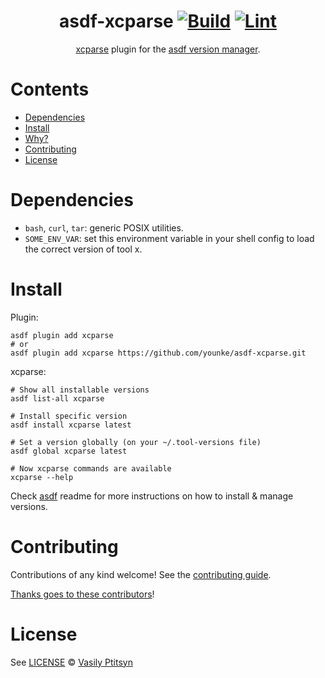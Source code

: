<div align="center">

# asdf-xcparse [![Build](https://github.com/younke/asdf-xcparse/actions/workflows/build.yml/badge.svg)](https://github.com/younke/asdf-xcparse/actions/workflows/build.yml) [![Lint](https://github.com/younke/asdf-xcparse/actions/workflows/lint.yml/badge.svg)](https://github.com/younke/asdf-xcparse/actions/workflows/lint.yml)


[xcparse](https://github.com/ChargePoint/xcparse) plugin for the [asdf version manager](https://asdf-vm.com).

</div>

# Contents

- [Dependencies](#dependencies)
- [Install](#install)
- [Why?](#why)
- [Contributing](#contributing)
- [License](#license)

# Dependencies

- `bash`, `curl`, `tar`: generic POSIX utilities.
- `SOME_ENV_VAR`: set this environment variable in your shell config to load the correct version of tool x.

# Install

Plugin:

```shell
asdf plugin add xcparse
# or
asdf plugin add xcparse https://github.com/younke/asdf-xcparse.git
```

xcparse:

```shell
# Show all installable versions
asdf list-all xcparse

# Install specific version
asdf install xcparse latest

# Set a version globally (on your ~/.tool-versions file)
asdf global xcparse latest

# Now xcparse commands are available
xcparse --help
```

Check [asdf](https://github.com/asdf-vm/asdf) readme for more instructions on how to
install & manage versions.

# Contributing

Contributions of any kind welcome! See the [contributing guide](contributing.md).

[Thanks goes to these contributors](https://github.com/younke/asdf-xcparse/graphs/contributors)!

# License

See [LICENSE](LICENSE) © [Vasily Ptitsyn](https://github.com/younke/)
